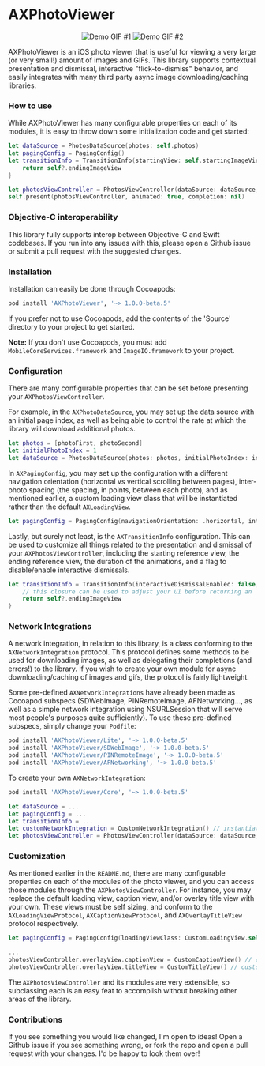 # AXPhotoViewer
<p align="center">
  <img src="http://i.imgur.com/Y3ovA03.gif" alt="Demo GIF #1"/>
  <img src="http://i.imgur.com/CCs0TzM.gif" alt="Demo GIF #2"/>
</p>

AXPhotoViewer is an iOS photo viewer that is useful for viewing a very large (or very small!) amount of images and GIFs. This library supports contextual presentation and dismissal, interactive "flick-to-dismiss" behavior, and easily integrates with many third party async image downloading/caching libraries.

### How to use
While AXPhotoViewer has many configurable properties on each of its modules, it is easy to throw down some initialization code and get started:

```swift
let dataSource = PhotosDataSource(photos: self.photos)
let pagingConfig = PagingConfig()
let transitionInfo = TransitionInfo(startingView: self.startingImageView) { [weak self] (photo, index) -> UIImageView? in
    return self?.endingImageView
}

let photosViewController = PhotosViewController(dataSource: dataSource, pagingConfig: pagingConfig, transitionInfo: transitionInfo)
self.present(photosViewController, animated: true, completion: nil)
```

### Objective-C interoperability
This library fully supports interop between Objective-C and Swift codebases. If you run into any issues with this, please open a Github issue or submit a pull request with the suggested changes.

### Installation
Installation can easily be done through Cocoapods:
```ruby
pod install 'AXPhotoViewer', '~> 1.0.0-beta.5'
```
If you prefer not to use Cocoapods, add the contents of the 'Source' directory to your project to get started.

**Note:** If you don't use Cocoapods, you must add `MobileCoreServices.framework` and `ImageIO.framework` to your project.

### Configuration
There are many configurable properties that can be set before presenting your `AXPhotosViewController`. 

For example, in the `AXPhotoDataSource`, you may set up the data source with an initial page index, as well as being able to control the rate at which the library will download additional photos.

```swift
let photos = [photoFirst, photoSecond]
let initialPhotoIndex = 1
let dataSource = PhotosDataSource(photos: photos, initialPhotoIndex: initialPhotoIndex, prefetchBehavior: .aggressive)
```

In `AXPagingConfig`, you may set up the configuration with a different navigation orientation (horizontal vs vertical scrolling between pages), inter-photo spacing (the spacing, in points, between each photo), and as mentioned earlier, a custom loading view class that will be instantiated rather than the default `AXLoadingView`.

```swift
let pagingConfig = PagingConfig(navigationOrientation: .horizontal, interPhotoSpacing: 20, loadingViewClass: CustomLoadingView.self)
```

Lastly, but surely not least, is the `AXTransitionInfo` configuration. This can be used to customize all things related to the presentation and dismissal of your `AXPhotosViewController`, including the starting reference view, the ending reference view, the duration of the animations, and a flag to disable/enable interactive dismissals.

```swift
let transitionInfo = TransitionInfo(interactiveDismissalEnabled: false, startingView: self.startingImageView) { [weak self] (photo, index) -> UIImageView? in
    // this closure can be used to adjust your UI before returning an `endingImageView`.
    return self?.endingImageView
}
```

### Network Integrations
A network integration, in relation to this library, is a class conforming to the `AXNetworkIntegration` protocol. This protocol defines some methods to be used for downloading images, as well as delegating their completions (and errors!) to the library. If you wish to create your own module for async downloading/caching of images and gifs, the protocol is fairly lightweight.

Some pre-defined `AXNetworkIntegrations` have already been made as Cocoapod subspecs (SDWebImage, PINRemoteImage, AFNetworking..., as well as a simple network integration using NSURLSession that will serve most people's purposes quite sufficiently). To use these pre-defined subspecs, simply change your `Podfile`:

```ruby
pod install 'AXPhotoViewer/Lite', '~> 1.0.0-beta.5'
pod install 'AXPhotoViewer/SDWebImage', '~> 1.0.0-beta.5'
pod install 'AXPhotoViewer/PINRemoteImage', '~> 1.0.0-beta.5'
pod install 'AXPhotoViewer/AFNetworking', '~> 1.0.0-beta.5'
```

To create your own `AXNetworkIntegration`:
```ruby
pod install 'AXPhotoViewer/Core', '~> 1.0.0-beta.5'
```
```swift
let dataSource = ...
let pagingConfig = ...
let transitionInfo = ...
let customNetworkIntegration = CustomNetworkIntegration() // instantiate your custom network integration
let photosViewController = PhotosViewController(dataSource: dataSource, pagingConfig: pagingConfig, transitionInfo: transitionInfo, networkIntegration: customNetworkIntegration)
```

### Customization
As mentioned earlier in the `README.md`, there are many configurable properties on each of the modules of the photo viewer, and you can access those modules through the `AXPhotosViewController`. For instance, you may replace the default loading view, caption view, and/or overlay title view with your own. These views must be self sizing, and conform to the `AXLoadingViewProtocol`, `AXCaptionViewProtocol`, and `AXOverlayTitleView` protocol respectively.

```swift
let pagingConfig = PagingConfig(loadingViewClass: CustomLoadingView.self) // custom loading view class to be instantiated as necessary
```
```swift
...
photosViewController.overlayView.captionView = CustomCaptionView() // custom caption view
photosViewController.overlayView.titleView = CustomTitleView() // custom title view
```

The `AXPhotosViewController` and its modules are very extensible, so subclassing each is an easy feat to accomplish without breaking other areas of the library.

### Contributions
If you see something you would like changed, I'm open to ideas! Open a Github issue if you see something wrong, or fork the repo and open a pull request with your changes. I'd be happy to look them over!
